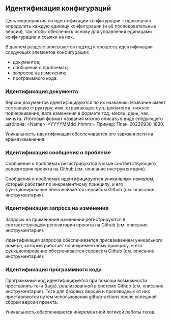## Идентификация конфигураций

Цель мероприятия по идентификации конфигурации – однозначно определить каждую единицу конфигурации (и её последовательные версии), так чтобы обеспечить основу для управления единицами конфигурации и ссылки на них.

В данном разделе описывается подход к процессу идентификации следующих элементов конфигурации:
* документов;
* сообщений о проблемах;
* запросов на изменения;
* программного кода.

### Идентификация документа

Версии документов идентифицируются по их названию. Название имеет составную структуру: имя, отражающее суть документа, нижнее подчеркивание, дата изменения в формате год, месяц, день, час, минута. Итоговый формат названия можно описать в виде следующего шаблона: \<Name\>\_\<YYYYMMdd\_hhmm\>. Пример: План\_20220930_1830.

Уникальность идентификации обеспечивается его завязанности на время изменения.

### Идентификация сообщения о проблеме

Сообщения о проблемах регистрируются в issue соответствующего репозитория проекта на Github (см. описание инструментария). 

Сообщения о проблемах идентифицируются уникальным номером, который работает по инкрементному принципу, и его функционирование обеспечивается сервисом Github (см. описание инструментария).

### Идентификация запроса на изменения

Запросы на применение изменений регистрируются в соответствующем репозитории проекта на Github (см. описание инструментария).

Идентификация запросов обеспечивается присваиванием уникального номера, который работает по инкрементному принципу, и его функционирование обеспечивается сервисом Github (см. описание инструментария). 

### Идентификация программного кода

Программный код идентифицируется при помощи возможности проставлять теги (tags), реализованной в системе Github (см. описание инструментария). Теги для базовых версий и производных от них проставляются путем использования github-actions после успешной сборки версии проекта. 

Уникальность обеспечивается инкрементной логикой работы тегов.
